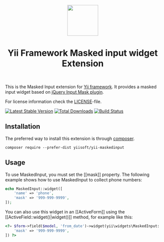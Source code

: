 <p align="center">
    <a href="https://github.com/yiisoft" target="_blank">
        <img src="https://avatars0.githubusercontent.com/u/993323" height="100px">
    </a>
    <h1 align="center">Yii Framework Masked input widget Extension</h1>
    <br>
</p>

This is the Masked Input extension for [Yii framework](http://www.yiiframework.com). It provides a masked input widget based on
[jQuery Input Mask plugin](http://robinherbots.github.io/Inputmask/).

For license information check the [LICENSE](LICENSE.md)-file.

[![Latest Stable Version](https://poser.pugx.org/yiisoft/yii-maskedinput/v/stable.png)](https://packagist.org/packages/yiisoft/yii-maskedinput)
[![Total Downloads](https://poser.pugx.org/yiisoft/yii-maskedinput/downloads.png)](https://packagist.org/packages/yiisoft/yii-maskedinput)
[![Build Status](https://travis-ci.org/yiisoft/yii-maskedinput.svg?branch=master)](https://travis-ci.org/yiisoft/yii-maskedinput)

Installation
------------

The preferred way to install this extension is through [composer](http://getcomposer.org/download/).

```
composer require --prefer-dist yiisoft/yii-maskedinput
```

Usage
-----

To use MaskedInput, you must set the [[mask]] property. The following example
shows how to use MaskedInput to collect phone numbers:

```php
echo MaskedInput::widget([
    'name' => 'phone',
    'mask' => '999-999-9999',
]);
```
You can also use this widget in an [[ActiveForm]] using the [[ActiveField::widget()|widget()]]
method, for example like this:

```php
<?= $form->field($model, 'from_date')->widget(yii\widgets\MaskedInput::class, [
    'mask' => '999-999-9999',
]) ?>
```

